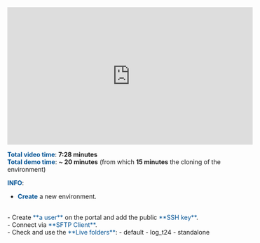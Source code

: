 <html>
 <body>
<iframe width="560" height="315" src="https://www.youtube.com/embed/kA9xIOp9r3k" frameborder="0" allow="accelerometer; autoplay; encrypted-media; gyroscope; picture-in-picture" allowfullscreen></iframe>
 </body>
</html>

<br>

<span style="color:#005294">**Total video time**</span>: **7:28 minutes**
<br>
<span style="color:#005294">**Total demo time**</span>: **~ 20 minutes** (from which **15 minutes** the cloning of the environment)

<span style="color:#005294">**INFO**</span>:
<br>
 - <span style="color:#005294">**Create**</span> a new environment.
<br>
 - Create <span style="color:#005294">**a user**</span> on the portal and add the public <span style="color:#005294">**SSH key**</span>.
<br>
 - Connect via <span style="color:#005294">**SFTP Client**</span>.
<br>
 - Check and use the <span style="color:#005294">**Live folders**</span>:
   - default 
   - log_t24
   - standalone

